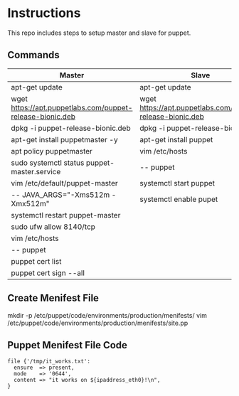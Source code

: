 # Instructions

This repo includes steps to setup master and slave for puppet.


## Commands

|                         Master                            |                          Slave                                 |
|-----------------------------------------------------------|----------------------------------------------------------------|
| apt-get update                                            | apt-get update                                                 |
| wget https://apt.puppetlabs.com/puppet-release-bionic.deb | wget https://apt.puppetlabs.com/puppet-release-bionic.deb      |
| dpkg -i puppet-release-bionic.deb                         | dpkg -i puppet-release-bionic.deb                              |
| apt-get install puppetmaster -y                           | apt-get install puppet                                         |
| apt policy puppetmaster                                   | vim /etc/hosts                                                 |
| sudo systemctl status puppet-master.service               | -- <Master Ip> puppet                                          |
| vim /etc/default/puppet-master                            | systemctl start puppet                                         |
| --   JAVA_ARGS="-Xms512m -Xmx512m"                        | systemctl enable pupet                                         |
| systemctl restart puppet-master                           |                                                                |
| sudo ufw allow 8140/tcp                                   |                                                                |
| vim /etc/hosts                                            |                                                                |
| -- <Master Ip> puppet                                     |                                                                |
| puppet cert list                                          |                                                                |
| puppet cert sign --all                                    |                                                                |

## Create Menifest File
mkdir -p /etc/puppet/code/environments/production/menifests/
vim /etc/puppet/code/environments/production/menifests/site.pp

## Puppet Menifest File Code
```hcl
file {'/tmp/it_works.txt':
  ensure  => present,
  mode    => '0644',
  content => "it works on ${ipaddress_eth0}!\n",
}
```




<!--- END_TF_DOCS --->
